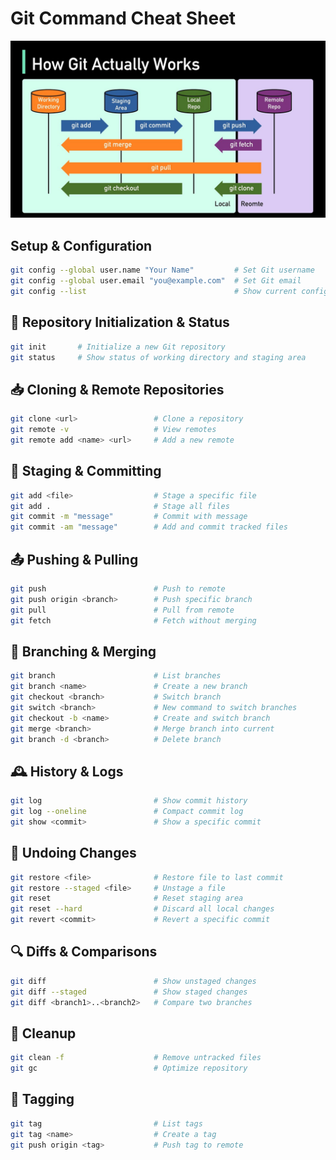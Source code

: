 # Git Command Cheat Sheet

![Git Flow](./git.jpg)

## Setup & Configuration

```bash
git config --global user.name "Your Name"         # Set Git username
git config --global user.email "you@example.com"  # Set Git email
git config --list                                 # Show current configuration
```

## 📁 Repository Initialization & Status

```bash
git init       # Initialize a new Git repository
git status     # Show status of working directory and staging area
```

## 📥 Cloning & Remote Repositories

```bash
git clone <url>                 # Clone a repository
git remote -v                   # View remotes
git remote add <name> <url>     # Add a new remote
```

## 💾 Staging & Committing

```bash
git add <file>                  # Stage a specific file
git add .                       # Stage all files
git commit -m "message"         # Commit with message
git commit -am "message"        # Add and commit tracked files
```

## 📤 Pushing & Pulling

```bash
git push                        # Push to remote
git push origin <branch>        # Push specific branch
git pull                        # Pull from remote
git fetch                       # Fetch without merging
```

## 🌿 Branching & Merging

```bash
git branch                      # List branches
git branch <name>               # Create a new branch
git checkout <branch>           # Switch branch
git switch <branch>             # New command to switch branches
git checkout -b <name>          # Create and switch branch
git merge <branch>              # Merge branch into current
git branch -d <branch>          # Delete branch
```

## 🕰️ History & Logs

```bash
git log                         # Show commit history
git log --oneline               # Compact commit log
git show <commit>               # Show a specific commit
```

## 🔁 Undoing Changes

```bash
git restore <file>              # Restore file to last commit
git restore --staged <file>     # Unstage a file
git reset                       # Reset staging area
git reset --hard                # Discard all local changes
git revert <commit>             # Revert a specific commit
```

## 🔍 Diffs & Comparisons

```bash
git diff                        # Show unstaged changes
git diff --staged               # Show staged changes
git diff <branch1>..<branch2>   # Compare two branches
```

## 🧹 Cleanup

```bash
git clean -f                    # Remove untracked files
git gc                          # Optimize repository
```

## 🔄 Tagging

```bash
git tag                         # List tags
git tag <name>                  # Create a tag
git push origin <tag>           # Push tag to remote
```

